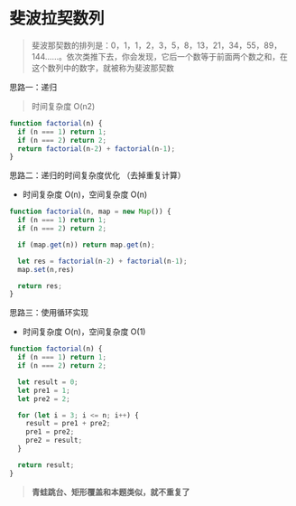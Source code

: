 # 斐波拉契数列

> 斐波那契数的排列是：0，1，1，2，3，5，8，13，21，34，55，89，144……。依次类推下去，你会发现，它后一个数等于前面两个数之和，在这个数列中的数字，就被称为斐波那契数

思路一：递归 
> 时间复杂度 O(n2)

```js
function factorial(n) {
  if (n === 1) return 1;
  if (n === 2) return 2;
  return factorial(n-2) + factorial(n-1);
}
```

思路二：递归的时间复杂度优化 （去掉重复计算）
- 时间复杂度 O(n)，空间复杂度 O(n)

```js
function factorial(n, map = new Map()) {
  if (n === 1) return 1;
  if (n === 2) return 2;

  if (map.get(n)) return map.get(n);

  let res = factorial(n-2) + factorial(n-1);
  map.set(n,res)

  return res;
}
```

思路三：使用循环实现
- 时间复杂度 O(n)，空间复杂度 O(1)

```js
function factorial(n) {
  if (n === 1) return 1;
  if (n === 2) return 2;

  let result = 0;
  let pre1 = 1;
  let pre2 = 2;

  for (let i = 3; i <= n; i++) {
    result = pre1 + pre2;
    pre1 = pre2;
    pre2 = result;
  }

  return result;
}
```

> **青蛙跳台、矩形覆盖和本题类似，就不重复了**